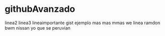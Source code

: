 # githubAvanzado
linea2
linea3
lineaimportante
gist ejemplo
mas
mas
mmas
we
linea ramdon
bwm
nissan
yo que se
peruvian